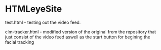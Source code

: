 # HTMLeyeSite

test.html - testing out the video feed.

clm-tracker.html - modified version of the original from the repository that just consist of the video feed aswell
                    as the start button for begining the facial tracking
